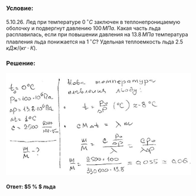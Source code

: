 ###  Условие:

$5.10.26.$ Лед при температуре $0 \,^{\circ}С$ заключен в теплонепроницаемую оболочку и подвергнут давлению $100 \,МПа$. Какая часть льда расплавилась, если при повышении давления на $13.8 \,МПа$ температура плавления льда понижается на $1 \,^{\circ}С$? Удельная теплоемкость льда $2.5 \,кДж/(кг \cdot К)$.

###  Решение:

![|640x355, 67%](../../img/5.10.26/1.jpg)

#### Ответ: $5 \% $ льда